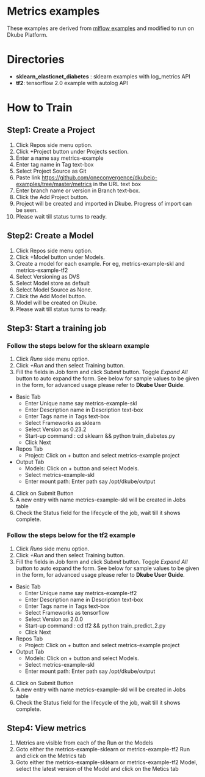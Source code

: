 # Metrics examples
These examples are derived from [mlflow examples](https://github.com/mlflow/mlflow/tree/master/examples) and modified to run on Dkube Platform.

# Directories

 - **sklearn_elasticnet_diabetes** : sklearn examples with log_metrics API
 - **tf2**: tensorflow 2.0 example with autolog API

# How to Train
## Step1: Create a Project

1. Click Repos side menu option.
2. Click +Project button under Projects section.
3. Enter a name say metrics-example
4. Enter tag name in Tag text-box
5. Select Project Source as Git
6. Paste link https://github.com/oneconvergence/dkubeio-examples/tree/master/metrics in the URL text box
7. Enter branch name or version in Branch text-box.
8. Click the Add Project button.
9. Project will be created and imported in Dkube. Progress of import can be seen.
10. Please wait till status turns to ready.

## Step2: Create a Model
1. Click Repos side menu option.
2. Click +Model button under Models.
3. Create a model for each example. For eg, metrics-example-skl and metrics-example-tf2
4. Select Versioning as DVS 
5. Select Model store as default
6. Select Model Source as None.
7. Click the Add Model button.
8. Model will be created on Dkube.
9. Please wait till status turns to ready.

## Step3: Start a training job
### Follow the steps below for the sklearn example
 1. Click *Runs* side menu option. 
 2. Click *+Run* and then select Training button.
 3. Fill the fields in Job form and click *Submit* button. Toggle *Expand All* button to auto expand the form. See below for sample values to be given in the form, for advanced usage please refer to **Dkube User Guide**.
- Basic Tab
  - Enter Unique name say metrics-example-skl
  - Enter Description name in Description text-box
  - Enter Tags name in Tags text-box
  - Select Frameworks as sklearn
  - Select Version as 0.23.2
  - Start-up command : cd sklearn && python train_diabetes.py
  - Click Next
- Repos Tab
  - Project: Click on + button and select metrics-example project
- Output Tab
  - Models: Click on + button and select Models.
  - Select metrics-example-skl
  - Enter mount path: Enter path say /opt/dkube/output
4. Click on Submit Button
5. A new entry with name metrics-example-skl will be created in Jobs table
6. Check the Status field for the lifecycle of the job, wait till it shows complete.

### Follow the steps below for the tf2 example
 1. Click *Runs* side menu option. 
 2. Click *+Run* and then select Training button.
 3. Fill the fields in Job form and click *Submit* button. Toggle *Expand All* button to auto expand the form. See below for sample values to be given in the form, for advanced usage please refer to **Dkube User Guide**.
- Basic Tab
  - Enter Unique name say metrics-example-tf2
  - Enter Description name in Description text-box
  - Enter Tags name in Tags text-box
  - Select Frameworks as tensorflow
  - Select Version as 2.0.0
  - Start-up command : cd tf2 && python train_predict_2.py
  - Click Next
- Repos Tab
  - Project: Click on + button and select metrics-example project
- Output Tab
  - Models: Click on + button and select Models.
  - Select metrics-example-skl
  - Enter mount path: Enter path say /opt/dkube/output
4. Click on Submit Button
5. A new entry with name metrics-example-skl will be created in Jobs table
6. Check the Status field for the lifecycle of the job, wait till it shows complete.

## Step4: View metrics 
 1. Metrics are visible from each of the Run or the Models
 2. Goto either the metrics-example-sklearn or metrics-example-tf2 Run and click on the Metrics tab
 3. Goto either the metrics-example-sklearn or metrics-example-tf2 Model, select the latest version of the Model and click on the Metics tab
